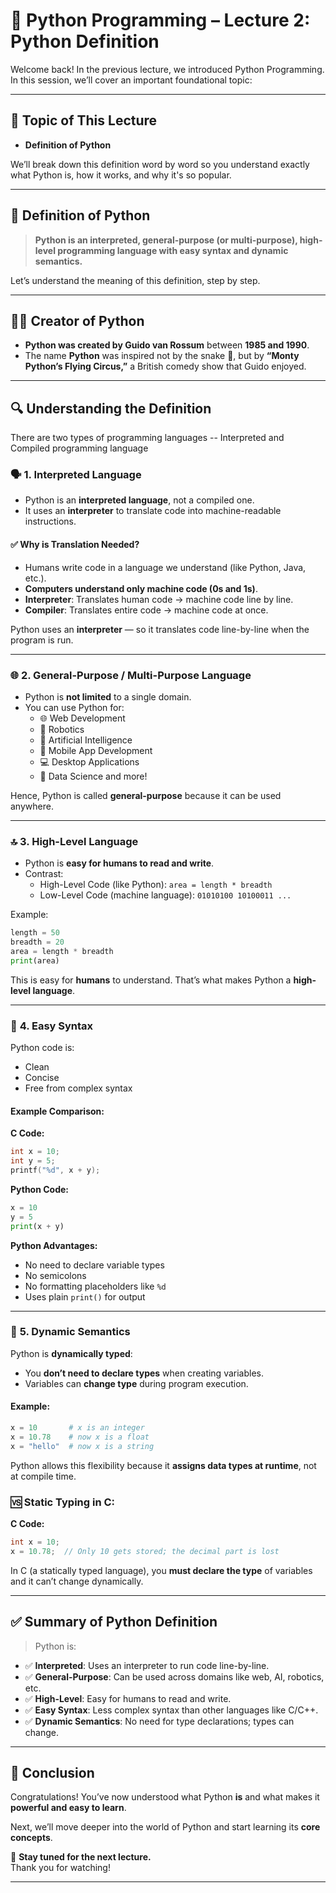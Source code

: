 # 📘 Python Programming – Lecture 2: Python Definition

Welcome back! In the previous lecture, we introduced Python Programming. In this session, we’ll cover an important foundational topic:

---

## 🧠 **Topic of This Lecture**
- **Definition of Python**

We’ll break down this definition word by word so you understand exactly what Python is, how it works, and why it's so popular.

---

## 📖 **Definition of Python**

> **Python is an interpreted, general-purpose (or multi-purpose), high-level programming language with easy syntax and dynamic semantics.**

Let’s understand the meaning of this definition, step by step.

---

## 👨‍🏫 Creator of Python

- **Python was created by Guido van Rossum** between **1985 and 1990**.
- The name **Python** was inspired not by the snake 🐍, but by **“Monty Python’s Flying Circus,”** a British comedy show that Guido enjoyed.

---

## 🔍 Understanding the Definition

There are two types of programming languages -- Interpreted and Compiled programming language

### 🗣️ **1. Interpreted Language**

- Python is an **interpreted language**, not a compiled one.
- It uses an **interpreter** to translate code into machine-readable instructions.

#### ✅ Why is Translation Needed?
- Humans write code in a language we understand (like Python, Java, etc.).
- **Computers understand only machine code (0s and 1s)**.
- **Interpreter**: Translates human code → machine code line by line.
- **Compiler**: Translates entire code → machine code at once.

Python uses an **interpreter** — so it translates code line-by-line when the program is run.

---

### 🌐 **2. General-Purpose / Multi-Purpose Language**

- Python is **not limited** to a single domain.
- You can use Python for:
  - 🌐 Web Development
  - 🤖 Robotics
  - 🧠 Artificial Intelligence
  - 📱 Mobile App Development
  - 💻 Desktop Applications
  - 🧪 Data Science and more!

Hence, Python is called **general-purpose** because it can be used anywhere.

---

### 🔝 **3. High-Level Language**

- Python is **easy for humans to read and write**.
- Contrast:
  - High-Level Code (like Python): `area = length * breadth`
  - Low-Level Code (machine language): `01010100 10100011 ...`

Example:
```python
length = 50
breadth = 20
area = length * breadth
print(area)
```

This is easy for **humans** to understand. That’s what makes Python a **high-level language**.

---

### 🧾 **4. Easy Syntax**

Python code is:
- Clean
- Concise
- Free from complex syntax

#### Example Comparison:

**C Code:**
```c
int x = 10;
int y = 5;
printf("%d", x + y);
```

**Python Code:**
```python
x = 10
y = 5
print(x + y)
```

**Python Advantages:**
- No need to declare variable types
- No semicolons
- No formatting placeholders like `%d`
- Uses plain `print()` for output

---

### 🔄 **5. Dynamic Semantics**

Python is **dynamically typed**:
- You **don’t need to declare types** when creating variables.
- Variables can **change type** during program execution.

#### Example:

```python
x = 10       # x is an integer
x = 10.78    # now x is a float
x = "hello"  # now x is a string
```

Python allows this flexibility because it **assigns data types at runtime**, not at compile time.

### 🆚 Static Typing in C:

**C Code:**
```c
int x = 10;
x = 10.78;  // Only 10 gets stored; the decimal part is lost
```

In C (a statically typed language), you **must declare the type** of variables and it can’t change dynamically.

---

## ✅ Summary of Python Definition

> Python is:
- ✅ **Interpreted**: Uses an interpreter to run code line-by-line.
- ✅ **General-Purpose**: Can be used across domains like web, AI, robotics, etc.
- ✅ **High-Level**: Easy for humans to read and write.
- ✅ **Easy Syntax**: Less complex syntax than other languages like C/C++.
- ✅ **Dynamic Semantics**: No need for type declarations; types can change.

---

## 🎉 Conclusion

Congratulations! You’ve now understood what Python **is** and what makes it **powerful and easy to learn**.

Next, we’ll move deeper into the world of Python and start learning its **core concepts**.

📌 **Stay tuned for the next lecture.**  
Thank you for watching!

---
